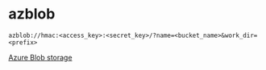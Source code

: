 # azblob

`azblob://hmac:<access_key>:<secret_key>/?name=<bucket_name>&work_dir=<prefix>`

[Azure Blob storage](https://docs.microsoft.com/en-us/azure/storage/blobs/)
